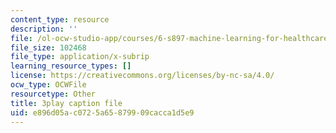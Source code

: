 ```yaml
---
content_type: resource
description: ''
file: /ol-ocw-studio-app/courses/6-s897-machine-learning-for-healthcare-spring-2019/e896d05ac0725a65879909cacca1d5e9_VuKOW8d4KHw.vtt
file_size: 102468
file_type: application/x-subrip
learning_resource_types: []
license: https://creativecommons.org/licenses/by-nc-sa/4.0/
ocw_type: OCWFile
resourcetype: Other
title: 3play caption file
uid: e896d05a-c072-5a65-8799-09cacca1d5e9
---
```

